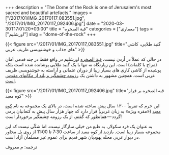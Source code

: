 +++
description = "The Dome of the Rock is one of Jerusalem's most sacred and beautiful artefacts."
images = ["/2017/01/IMG_20170117_083551.jpg", "/2017/01/IMG_20170117_092406.jpg"]
date = "2020-03-30T17:01:20+03:00"
title = "قبة الصخره"
categories = ["معماری"]
tags = ["اورشلیم"]
slug = "dome-of-the-rock"
+++

{{< figure src="/2017/01/IMG_20170117_083551.jpg" title="گنبد طلایی، کاشی های جذاب و خوشنویسی ظریف عربی" >}}

در حالی که عملاً در اُردن نیست، [قبة الصخره][1] اورشلیم در واقع فقط در چند قدمی اَمان (مزاح با کلمات) است. این زیارتگاه نه تنها با یک گنبد طلایی پوشانده شده است بلکه پوشیده از کاشی کاری های بسیار زیبا از دوران عثمانی و آراسته به خوشنویسی ظریف عربی است. همچنین مشهور به داشتن یک [رزومه چشمگیر و بلند از مکانهای مقدس است][2].

<!--more-->

{{< figure src="/2017/01/IMG_20170117_092406.jpg" title="قبه الصخره بر فراز کوه معبد" >}}

این حرم که تقریباً ۱۳۰۰ سال پیش ساخته شده است، در بالای یک مجموعه به نام [کوه معبد][3] («مقره ویژه» به زبان عربی) قرار دارد که چهار هزار سال پیش به کنعانیان برمی گردد — همانطور که گفتم، از یک رزومه چشمگیر برخوردار است!

به عنوان یک فرد سکولار، به طبع من خیلی سازگار نیست. اما شکّی نیست که این مجموعه بسیار زیبا است. بازدید از کوه معبد از ساعت 7:30 تا 11:00 از روی پل مجاور در دیوار غربی محله یهودیان شهر قدیم برای عموم غیر مسلمان آزاد است.

ترجمه: م معروف

[1]: https://fa.wikipedia.org/wiki/%D9%82%D8%A8%D8%A9%D8%A7%D9%84%D8%B5%D8%AE%D8%B1%D9%87
[2]: https://fa.wikipedia.org/wiki/%D8%B5%D8%AE%D8%B1%D9%87_%D9%85%D9%82%D8%AF%D8%B3
[3]: https://fa.wikipedia.org/wiki/%D8%AD%D8%B1%D9%85_%D8%B4%D8%B1%DB%8C%D9%81
